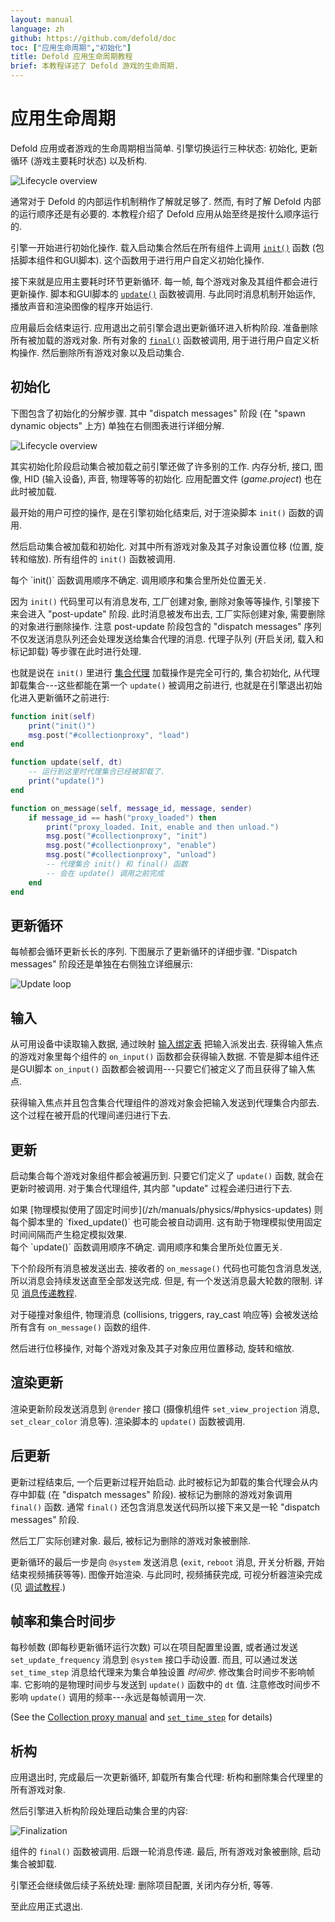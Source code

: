 ```yaml
---
layout: manual
language: zh
github: https://github.com/defold/doc
toc: ["应用生命周期","初始化"]
title: Defold 应用生命周期教程
brief: 本教程详述了 Defold 游戏的生命周期.
---
```


# 应用生命周期

Defold 应用或者游戏的生命周期相当简单. 引擎切换运行三种状态: 初始化, 更新循环 (游戏主要耗时状态) 以及析构.

![Lifecycle overview](/manuals/images/application_lifecycle/application_lifecycle_overview.png)

通常对于 Defold 的内部运作机制稍作了解就足够了. 然而, 有时了解 Defold 内部的运行顺序还是有必要的. 本教程介绍了 Defold 应用从始至终是按什么顺序运行的.

引擎一开始进行初始化操作. 载入启动集合然后在所有组件上调用 [`init()`](/ref/go#init) 函数 (包括脚本组件和GUI脚本). 这个函数用于进行用户自定义初始化操作.

接下来就是应用主要耗时环节更新循环. 每一帧, 每个游戏对象及其组件都会进行更新操作. 脚本和GUI脚本的 [`update()`](/ref/go#update) 函数被调用. 与此同时消息机制开始运作, 播放声音和渲染图像的程序开始运行.

应用最后会结束运行. 应用退出之前引擎会退出更新循环进入析构阶段. 准备删除所有被加载的游戏对象. 所有对象的 [`final()`](/ref/go#final) 函数被调用, 用于进行用户自定义析构操作. 然后删除所有游戏对象以及启动集合.

## 初始化

下图包含了初始化的分解步骤. 其中 "dispatch messages" 阶段 (在 "spawn dynamic objects" 上方) 单独在右侧图表进行详细分解.

![Lifecycle overview](/manuals/images/application_lifecycle/application_lifecycle_init.png)

其实初始化阶段启动集合被加载之前引擎还做了许多别的工作. 内存分析, 接口, 图像, HID (输入设备), 声音, 物理等等的初始化. 应用配置文件 (*game.project*) 也在此时被加载.

最开始的用户可控的操作, 是在引擎初始化结束后, 对于渲染脚本 `init()` 函数的调用.

然后启动集合被加载和初始化. 对其中所有游戏对象及其子对象设置位移 (位置, 旋转和缩放). 所有组件的 `init()` 函数被调用.

<div class='sidenote' markdown='1'>
每个 `init()` 函数调用顺序不确定. 调用顺序和集合里所处位置无关.
</div>

因为 `init()` 代码里可以有消息发布, 工厂创建对象, 删除对象等等操作, 引擎接下来会进入 "post-update" 阶段. 此时消息被发布出去, 工厂实际创建对象, 需要删除的对象进行删除操作. 注意 post-update 阶段包含的 "dispatch messages" 序列不仅发送消息队列还会处理发送给集合代理的消息. 代理子队列 (开启关闭, 载入和标记卸载) 等步骤在此时进行处理.

也就是说在 `init()` 里进行 [集合代理](/zh/manuals/collection-proxy) 加载操作是完全可行的, 集合初始化, 从代理卸载集合---这些都能在第一个 `update()` 被调用之前进行, 也就是在引擎退出初始化进入更新循环之前进行:

```lua
function init(self)
    print("init()")
    msg.post("#collectionproxy", "load")
end

function update(self, dt)
    -- 运行到这里时代理集合已经被卸载了.
    print("update()")
end

function on_message(self, message_id, message, sender)
    if message_id == hash("proxy_loaded") then
        print("proxy_loaded. Init, enable and then unload.")
        msg.post("#collectionproxy", "init")
        msg.post("#collectionproxy", "enable")
        msg.post("#collectionproxy", "unload")
        -- 代理集合 init() 和 final() 函数
        -- 会在 update() 调用之前完成
    end
end
```

## 更新循环

每帧都会循环更新长长的序列. 下图展示了更新循环的详细步骤. "Dispatch messages" 阶段还是单独在右侧独立详细展示:

![Update loop](/manuals/images/application_lifecycle/application_lifecycle_update.png)

## 输入

从可用设备中读取输入数据, 通过映射 [输入绑定表](/zh/manuals/input) 把输入派发出去. 获得输入焦点的游戏对象里每个组件的 `on_input()` 函数都会获得输入数据. 不管是脚本组件还是GUI脚本 `on_input()` 函数都会被调用---只要它们被定义了而且获得了输入焦点.

获得输入焦点并且包含集合代理组件的游戏对象会把输入发送到代理集合内部去. 这个过程在被开启的代理间递归进行下去.

## 更新

启动集合每个游戏对象组件都会被遍历到. 只要它们定义了 `update()` 函数, 就会在更新时被调用. 对于集合代理组件, 其内部 "update" 过程会递归进行下去.

<div class='sidenote' markdown='1'>
如果 [物理模拟使用了固定时间步](/zh/manuals/physics/#physics-updates) 则每个脚本里的 `fixed_update()` 也可能会被自动调用. 这有助于物理模拟使用固定时间间隔而产生稳定模拟效果.
</div>

<div class='sidenote' markdown='1'>
每个 `update()` 函数调用顺序不确定. 调用顺序和集合里所处位置无关.
</div>

下个阶段所有消息被发送出去. 接收者的 `on_message()` 代码也可能包含消息发送, 所以消息会持续发送直至全部发送完成. 但是, 有一个发送消息最大轮数的限制. 详见 [消息传递教程](/zh/manuals/message-passing).

对于碰撞对象组件, 物理消息 (collisions, triggers, ray_cast 响应等) 会被发送给所有含有 `on_message()` 函数的组件.

然后进行位移操作, 对每个游戏对象及其子对象应用位置移动, 旋转和缩放.

## 渲染更新

渲染更新阶段发送消息到 `@render` 接口 (摄像机组件 `set_view_projection` 消息, `set_clear_color` 消息等). 渲染脚本的 `update()` 函数被调用.

## 后更新

更新过程结束后, 一个后更新过程开始启动. 此时被标记为卸载的集合代理会从内存中卸载 (在 "dispatch messages" 阶段). 被标记为删除的游戏对象调用 `final()` 函数. 通常 `final()` 还包含消息发送代码所以接下来又是一轮 "dispatch messages" 阶段.

然后工厂实际创建对象. 最后, 被标记为删除的游戏对象被删除.

更新循环的最后一步是向 `@system` 发送消息 (`exit`, `reboot` 消息, 开关分析器, 开始结束视频捕获等等). 图像开始渲染. 与此同时, 视频捕获完成, 可视分析器渲染完成 (见 [调试教程](/zh/manuals/debugging).)

## 帧率和集合时间步

每秒帧数 (即每秒更新循环运行次数) 可以在项目配置里设置, 或者通过发送 `set_update_frequency` 消息到 `@system` 接口手动设置. 而且, 可以通过发送 `set_time_step` 消息给代理来为集合单独设置 _时间步_. 修改集合时间步不影响帧率. 它影响的是物理时间步与发送到 `update()` 函数中的 `dt` 值. 注意修改时间步不影响 `update()` 调用的频率---永远是每帧调用一次.

(See the [Collection proxy manual](/zh/manuals/collection-proxy) and [`set_time_step`](/ref/collectionproxy#set-time-step) for details)

## 析构

应用退出时, 完成最后一次更新循环, 卸载所有集合代理: 析构和删除集合代理里的所有游戏对象.

然后引擎进入析构阶段处理启动集合里的内容:

![Finalization](/manuals/images/application_lifecycle/application_lifecycle_final.png)

组件的 `final()` 函数被调用. 后跟一轮消息传递. 最后, 所有游戏对象被删除, 启动集合被卸载.

引擎还会继续做后续子系统处理: 删除项目配置, 关闭内存分析, 等等.

至此应用正式退出.

